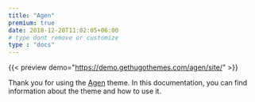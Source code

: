 ```yaml
---
title: "Agen"
premium: true
date: 2018-12-28T11:02:05+06:00 
# type dont remove or customize
type : "docs"
---
```



{{< preview demo="https://demo.gethugothemes.com/agen/site/" >}}

Thank you for using the [Agen](https://gethugothemes.com/products/agen/) theme. In this documentation, you can find information about the theme and how to use it.
